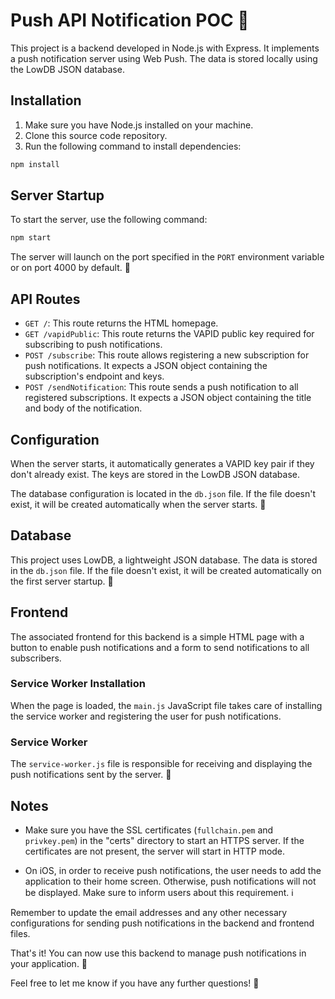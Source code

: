 # Push API Notification POC 🚀

This project is a backend developed in Node.js with Express. It implements a push notification server using Web Push. The data is stored locally using the LowDB JSON database.

## Installation

1. Make sure you have Node.js installed on your machine.
2. Clone this source code repository.
3. Run the following command to install dependencies:

```bash
npm install
```


## Server Startup

To start the server, use the following command:

```bash
npm start
```


The server will launch on the port specified in the `PORT` environment variable or on port 4000 by default. 🚀

## API Routes

- `GET /`: This route returns the HTML homepage.
- `GET /vapidPublic`: This route returns the VAPID public key required for subscribing to push notifications.
- `POST /subscribe`: This route allows registering a new subscription for push notifications. It expects a JSON object containing the subscription's endpoint and keys.
- `POST /sendNotification`: This route sends a push notification to all registered subscriptions. It expects a JSON object containing the title and body of the notification.

## Configuration

When the server starts, it automatically generates a VAPID key pair if they don't already exist. The keys are stored in the LowDB JSON database.

The database configuration is located in the `db.json` file. If the file doesn't exist, it will be created automatically when the server starts. 🔑

## Database

This project uses LowDB, a lightweight JSON database. The data is stored in the `db.json` file. If the file doesn't exist, it will be created automatically on the first server startup. 💾

## Frontend

The associated frontend for this backend is a simple HTML page with a button to enable push notifications and a form to send notifications to all subscribers.

### Service Worker Installation

When the page is loaded, the `main.js` JavaScript file takes care of installing the service worker and registering the user for push notifications.

### Service Worker

The `service-worker.js` file is responsible for receiving and displaying the push notifications sent by the server. 📲

## Notes

- Make sure you have the SSL certificates (`fullchain.pem` and `privkey.pem`) in the "certs" directory to start an HTTPS server. If the certificates are not present, the server will start in HTTP mode.

- On iOS, in order to receive push notifications, the user needs to add the application to their home screen. Otherwise, push notifications will not be displayed. Make sure to inform users about this requirement. ℹ️

Remember to update the email addresses and any other necessary configurations for sending push notifications in the backend and frontend files.

That's it! You can now use this backend to manage push notifications in your application. 🎉

Feel free to let me know if you have any further questions! 🙌



